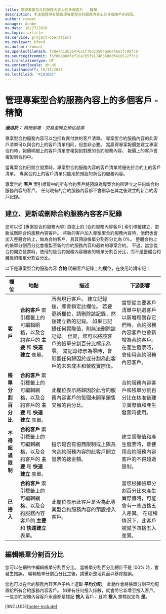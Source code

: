```yaml
---
title: 管理專案型合約服務內容上的多個客戶 - 精簡
description: 本主題提供有關管理專案型合約服務內容上的多個客戶的資訊。
author: rumant
manager: Annbe
ms.date: 10/27/2020
ms.topic: article
ms.service: project-operations
ms.reviewer: kfend
ms.author: rumant
ms.openlocfilehash: f28e7d1363647621f7bd23504aa6d4ea3fc95fc9
ms.sourcegitcommit: f6f86e80dfef15a7b5f9174b55dddf410522f7c8
ms.translationtype: HT
ms.contentlocale: zh-HK
ms.lasthandoff: 10/31/2020
ms.locfileid: "4181692"
---
```

# <a name="manage-multiple-customers-on-project-based-contract-lines---lite"></a>管理專案型合約服務內容上的多個客戶 - 精簡

_**適用於：** 精簡部署 - 交易至開立預估發票_

專案型合約服務內容可以包括負責付款的客戶清單。 專案型合約服務內容的此客戶清單可以與合約上的客戶清單相同，但並非必要。 當贏得專案報價並建立專案合約時，報價明細上的客戶清單會複製到對應的合約服務內容。 報價上的客戶會複製到合約中。

當專案合約已開立發票時，專案型合約服務內容的客戶清單將優先於合約上的客戶清單。 專案合約上的客戶清單只能用於預設的新合約服務內容。

專案合約 **客戶** 索引標籤中的所有合約客戶將預設為專案合約所建立之任何新合約服務內容的客戶。 任何現有的合約服務內容都不會繼承在其之後建立的新合約客戶記錄。

## <a name="create-update-or-delete-a-contract-line-customer-record"></a>建立、更新或刪除合約服務內容客戶記錄

您可以從 [專案型合約服務內容] 頁面上的 [合約服務內容客戶] 索引標籤建立、更新或刪除合約服務內容客戶。 將新的客戶加入專案型合約服務內容時，他們也會加入整體合約上，做為合約客戶，且其預設帳單分割百分比為 0%。 整體合約上的帳單分割百分比會複製至新的合約服務內容和最終的專案合約。 不過，當您從合約開立發票時，使用的是合約服務內容層級的帳單分割百分比，而不是整體合約層級的帳單分割百分比。

以下是專案型合約服務內容 **合約** 明細客戶記錄上的欄位，在使用時請牢記：

| 欄位 | 地點 | 描述 | 下游影響 |
| --- | --- | --- | --- |
| **客戶** | **合約客戶** 索引標籤上的可編輯網格，以及合約客戶的 **主要** 和 **快速建立** 表單。 | 所有現行客戶。 建立記錄後，即會鎖定此欄位。 若要更新欄位，請刪除該記錄，然後建立新的記錄。 如果已記錄任何實際值，則無法刪除該記錄。 但是，您可以將該客戶的帳單分割百分比標示為零。 當記錄標示為零時，會影響任何歸因於或分割為此客戶的未來成本和營收實際值。 | 當您從主要客戶清單中挑選客戶以新增和儲存它們時，合約服務內容客戶也會新增為合約客戶。 在產生發票時，會使用合約服務內容客戶。 |
| **帳單分割百分比** | **合約客戶** 索引標籤上的可編輯網格，以及合約客戶的 **主要** 和 **快速建立** 表單。 | 此欄位表示將歸因於此合約服務內容客戶的每個未開單銷售交易的百分比。 | 合約服務內容客戶和帳單分割百分比在核准後建立實際值和產生發票時使用。 |
| **不得超過限制** | **合約客戶** 索引標籤上的可編輯網格，以及合約客戶的 **主要** 和 **快速建立** 表單。 | 指示是否有協商限制或上限為向合約服務內容的此客戶開立發票的總金額。 | 建立實際值和產生發票時，會使用合約服務內容客戶的不得超過限制。 |
| **已捨入** | **合約客戶** 索引標籤上的可編輯網格，以及合約服務內容客戶的 **主要** 和 **快速建立** 表單。 | 此欄位表示此客戶是否為此專案型合約服務內容的預設捨入客戶。 | 當您根據帳單分割百分比來產生實際值時，可能會有一些四捨五入差異。 在這種情況下，此客戶被賦予四捨五入差異。 |

## <a name="edit-billing-split-percentages"></a>編輯帳單分割百分比

您可以在網格中編輯帳單分割百分比。 當帳單分割百分比總計不是 100% 時，會發生錯誤。 編輯帳單分割百分比之後，請重新整理頁面以移除錯誤。

您也可以在合約服務內容客戶子格上選取 **平均分配**。 此動作會將帳單分割平均配置給所有合約服務內容客戶。 如果有任何捨入係數，就會將它新增至捨入客戶。 一位合約服務內容客戶永遠都是標記 **捨入** 客戶，且將 **捨入** 旗標設定為 **是**。


[!INCLUDE[footer-include](../../includes/footer-banner.md)]